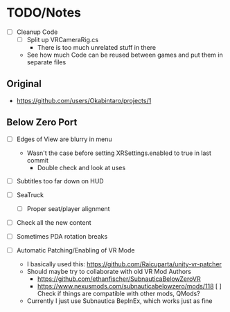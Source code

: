 # TODO/Notes

- [ ] Cleanup Code
    - [ ] Split up VRCameraRig.cs
        - There is too much unrelated stuff in there
    - See how much Code can be reused between games and put them in separate files

## Original

- https://github.com/users/Okabintaro/projects/1

## Below Zero Port

- [ ] Edges of View are blurry in menu
    - Wasn't the case before setting XRSettings.enabled to true in last commit
        - Double check and look at uses
- [ ] Subtitles too far down on HUD
- [ ] SeaTruck
    - [ ] Proper seat/player alignment
- [ ] Check all the new content
- [ ] Sometimes PDA rotation breaks

- [ ] Automatic Patching/Enabling of VR Mode
    - I basically used this: https://github.com/Raicuparta/unity-vr-patcher
    - Should maybe try to collaborate with old VR Mod Authors
        - https://github.com/ethanfischer/SubnauticaBelowZeroVR
        - https://www.nexusmods.com/subnauticabelowzero/mods/118
 [ ] Check if things are compatible with other mods, QMods?
    - Currently I just use Subnautica BepInEx, which works just as fine
